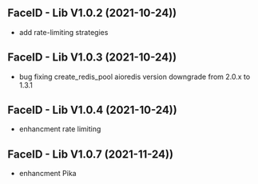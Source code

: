 FaceID - Lib V1.0.2 (2021-10-24))
-----------------------
- add rate-limiting strategies 

FaceID - Lib V1.0.3 (2021-10-24))
-----------------------
- bug fixing create_redis_pool aioredis version downgrade from 2.0.x to 1.3.1 

FaceID - Lib V1.0.4 (2021-10-24))
-----------------------
- enhancment rate limiting

FaceID - Lib V1.0.7 (2021-11-24))
-----------------------
- enhancment Pika

